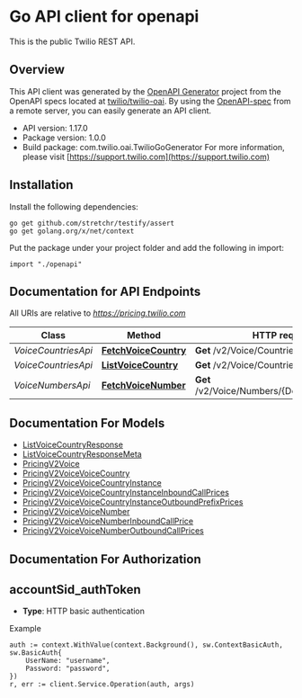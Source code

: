 # Go API client for openapi

This is the public Twilio REST API.

## Overview
This API client was generated by the [OpenAPI Generator](https://openapi-generator.tech) project from the OpenAPI specs located at [twilio/twilio-oai](https://github.com/twilio/twilio-oai/tree/main/spec).  By using the [OpenAPI-spec](https://www.openapis.org/) from a remote server, you can easily generate an API client.

- API version: 1.17.0
- Package version: 1.0.0
- Build package: com.twilio.oai.TwilioGoGenerator
For more information, please visit [https://support.twilio.com](https://support.twilio.com)

## Installation

Install the following dependencies:

```shell
go get github.com/stretchr/testify/assert
go get golang.org/x/net/context
```

Put the package under your project folder and add the following in import:

```golang
import "./openapi"
```

## Documentation for API Endpoints

All URIs are relative to *https://pricing.twilio.com*

Class | Method | HTTP request | Description
------------ | ------------- | ------------- | -------------
*VoiceCountriesApi* | [**FetchVoiceCountry**](docs/VoiceCountriesApi.md#fetchvoicecountry) | **Get** /v2/Voice/Countries/{IsoCountry} | 
*VoiceCountriesApi* | [**ListVoiceCountry**](docs/VoiceCountriesApi.md#listvoicecountry) | **Get** /v2/Voice/Countries | 
*VoiceNumbersApi* | [**FetchVoiceNumber**](docs/VoiceNumbersApi.md#fetchvoicenumber) | **Get** /v2/Voice/Numbers/{DestinationNumber} | 


## Documentation For Models

 - [ListVoiceCountryResponse](docs/ListVoiceCountryResponse.md)
 - [ListVoiceCountryResponseMeta](docs/ListVoiceCountryResponseMeta.md)
 - [PricingV2Voice](docs/PricingV2Voice.md)
 - [PricingV2VoiceVoiceCountry](docs/PricingV2VoiceVoiceCountry.md)
 - [PricingV2VoiceVoiceCountryInstance](docs/PricingV2VoiceVoiceCountryInstance.md)
 - [PricingV2VoiceVoiceCountryInstanceInboundCallPrices](docs/PricingV2VoiceVoiceCountryInstanceInboundCallPrices.md)
 - [PricingV2VoiceVoiceCountryInstanceOutboundPrefixPrices](docs/PricingV2VoiceVoiceCountryInstanceOutboundPrefixPrices.md)
 - [PricingV2VoiceVoiceNumber](docs/PricingV2VoiceVoiceNumber.md)
 - [PricingV2VoiceVoiceNumberInboundCallPrice](docs/PricingV2VoiceVoiceNumberInboundCallPrice.md)
 - [PricingV2VoiceVoiceNumberOutboundCallPrices](docs/PricingV2VoiceVoiceNumberOutboundCallPrices.md)


## Documentation For Authorization



## accountSid_authToken

- **Type**: HTTP basic authentication

Example

```golang
auth := context.WithValue(context.Background(), sw.ContextBasicAuth, sw.BasicAuth{
    UserName: "username",
    Password: "password",
})
r, err := client.Service.Operation(auth, args)
```

